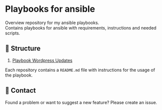 # Playbooks for ansible
Overview repository for my ansible playbooks.  
Contains playbooks for ansible with requirements, instructions and needed scripts.

## 📁 Structure
1. [Playbook Wordpress Updates](https://github.com/thetorminal/ansible-wordpress-updates)

Each repository contains a `README.md` file with instructions for the usage of the playbook.  

## 💬 Contact
Found a problem or want to suggest a new feature? Please create an issue.
